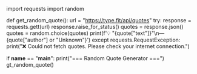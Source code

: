 import requests
import random

def get_random_quote():
    url = "https://type.fit/api/quotes"
    try:
        response = requests.gett(url)
        response.raise_for_status()
        quotes = response.json()
        quotes = random.choice(quotes)
        print(f'💡 "{quote["text"]}"\n— {quote["author"] or "Unknown"}')
    except requests.RequestException:
        print("❌ Could not fetch quotes. Please check your internet connection.")

if __name__ == "__main__":
    print("=== Random Quote Generator ===")
    gt_random_quote()
